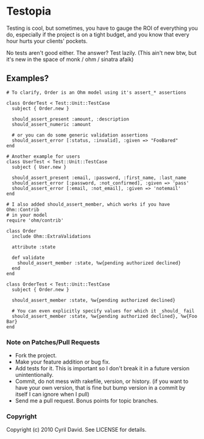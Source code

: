 Testopia
========
Testing is cool, but sometimes, you have to gauge the ROI of everything you do, 
especially if the project is on a tight budget, and you know that every hour
hurts your clients' pockets.

No tests aren't good either. The answer? Test lazily. (This ain't new btw, but
it's new in the space of monk / ohm / sinatra afaik)

Examples?
---------
    
    # To clarify, Order is an Ohm model using it's assert_* assertions

    class OrderTest < Test::Unit::TestCase
      subject { Order.new }

      should_assert_present :amount, :description
      should_assert_numeric :amount

      # or you can do some generic validation assertions
      should_assert_error [:status, :invalid], :given => "FooBared"
    end
  
    # Another example for users
    class UserTest < Test::Unit::TestCase
      subject { User.new }

      should_assert_present :email, :password, :first_name, :last_name
      should_assert_error [:password, :not_confirmed], :given => 'pass'
      should_assert_error [:email, :not_email], :given => 'notemail'
    end

    # I also added should_assert_member, which works if you have Ohm::Contrib 
    # in your model
    require 'ohm/contrib'

    class Order
      include Ohm::ExtraValidations

      attribute :state

      def validate
        should_assert_member :state, %w{pending authorized declined}
      end
    end

    class OrderTest < Test::Unit::TestCase
      subject { Order.new }

      should_assert_member :state, %w{pending authorized declined}

      # You can even explicitly specify values for which it _should_ fail
      should_assert_member :state, %w{pending authorized declined}, %w{Foo Bar}
    end

### Note on Patches/Pull Requests
 
* Fork the project.
* Make your feature addition or bug fix.
* Add tests for it. This is important so I don't break it in a
  future version unintentionally.
* Commit, do not mess with rakefile, version, or history.
  (if you want to have your own version, that is fine but bump version in a 
  commit by itself I can ignore when I pull)
* Send me a pull request. Bonus points for topic branches.

### Copyright

Copyright (c) 2010 Cyril David. See LICENSE for details.
